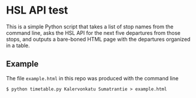 
# HSL API test

This is a simple Python script that takes a list of stop names from the command line,
asks the HSL API for the next five departures from those stops, and outputs a bare-boned
HTML page with the departures organized in a table.

## Example

The file `example.html` in this repo was produced with the command line

```
$ python timetable.py Kalervonkatu Sumatrantie > example.html
```
